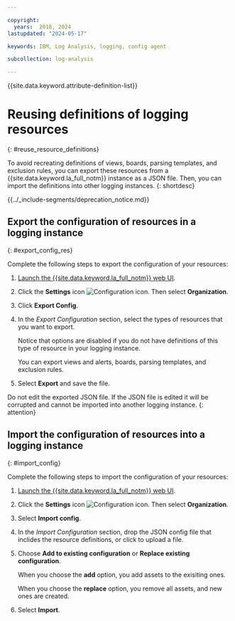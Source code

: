 ```yaml
---

copyright:
  years:  2018, 2024
lastupdated: "2024-05-17"

keywords: IBM, Log Analysis, logging, config agent

subcollection: log-analysis

---
```


{{site.data.keyword.attribute-definition-list}}

# Reusing definitions of logging resources
{: #reuse_resource_definitions}

To avoid recreating definitions of views, boards, parsing templates, and exclusion rules, you can export these resources from a {{site.data.keyword.la_full_notm}} instance as a JSON file. Then, you can import the definitions into other logging instances.
{: shortdesc}

<!-- common deprecation notice -->
{{../_include-segments/deprecation_notice.md}}

## Export the configuration of resources in a logging instance
{: #export_config_res}

Complete the following steps to export the configuration of your resources:

1. [Launch the {{site.data.keyword.la_full_notm}} web UI](/docs/log-analysis?topic=log-analysis-view_logs#view_logs_step2).

2. Click the **Settings** icon ![Configuration icon](../images/admin.png "Configuration icon"). Then select **Organization**.

3. Click **Export Config**.

4. In the *Export Configuration* section, select the types of resources that you want to export.

    Notice that options are disabled if you do not have definitions of this type of resource in your logging instance.

    You can export views and alerts, boards, parsing templates, and exclusion rules.

5. Select **Export** and save the file.

Do not edit the exported JSON file. If the JSON file is edited it will be corrupted and cannot be imported into another logging instance.
{: attention}

## Import the configuration of resources into a logging instance
{: #import_config}


Complete the following steps to import the configuration of your resources:

1. [Launch the {{site.data.keyword.la_full_notm}} web UI](/docs/log-analysis?topic=log-analysis-view_logs#view_logs_step2).

2. Click the **Settings** icon ![Configuration icon](../images/admin.png "Configuration icon"). Then select **Organization**.

3. Select **Import config**.

4. In the *Import Configuration* section, drop the JSON config file that inclides the resource definitions, or click to upload a file.

5. Choose **Add to existing configuration** or **Replace existing configuration**.

    When you choose the **add** option, you add assets to the exisiting ones.

    When you choose the **replace** option, you remove all assets, and new ones are created.

6. Select  **Import**.
